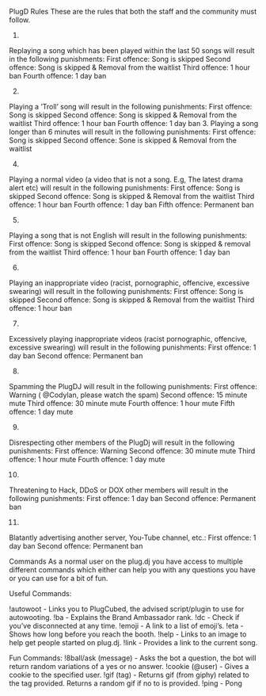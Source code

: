 
PlugD Rules
These are the rules that both the staff and the community must follow. 

1.
 Replaying a song which has been played within the last 50 songs will result in the following punishments:
 First offence: Song is skipped
 Second offence: Song is skipped & Removal from the  waitlist
 Third offence: 1 hour ban
 Fourth offence: 1 day ban

2.
 Playing a ‘Troll’ song will result in the following punishments:
 First offence: Song is skipped
 Second offence: Song is skipped & Removal from the  waitlist
 Third offence: 1 hour ban
 Fourth offence: 1 day ban
3.
 Playing a song longer than 6 minutes will result in the following punishments:
 First offence: Song is skipped
 Second offence: Sone is skipped & Removal from the waitlist

4.
 Playing a normal video  (a video that is not a song. E.g, The latest drama alert etc) will result in the following punishments:
 First offence: Song is skipped
 Second offence: Song is skipped & Removal from the waitlist
 Third offence: 1 hour ban
 Fourth offence: 1 day ban
 Fifth offence: Permanent ban

5.
 Playing a song that is not English will result in the following punishments:
 First offence: Song is skipped
 Second offence: Song is skipped & removal from the waitlist
 Third offence:  1 hour ban
 Fourth offence: 1 day ban

6.
 Playing an inappropriate video (racist, pornographic, offencive, excessive swearing) will result in the following punishments:
 First offence: Song is skipped
 Second offence:  Song is skipped & Removal from the  waitlist
 Third offence: 1 hour ban

7.
 Excessively playing inappropriate videos (racist pornographic, offencive, excessive swearing) will result in the following punishments:
 First offence: 1 day ban
 Second offence: Permanent ban

8.
 Spamming the PlugDJ will result in the following punishments:
 First offence: Warning ( @Codylan, please watch the spam)
 Second offence: 15 minute mute
 Third offence: 30 minute mute
 Fourth offence: 1 hour mute
 Fifth offence: 1 day mute

9.
 Disrespecting other members of the PlugDj will result in the following punishments:
 First offence: Warning
 Second offence:  30 minute mute
 Third offence: 1 hour mute
 Fourth offence: 1 day mute

10.
 Threatening to Hack, DDoS or DOX other members will result in the following punishments:
 First offence: 1 day ban
 Second offence: Permanent ban 

11.
 Blatantly advertising another server, You-Tube channel, etc.:
 First offence: 1 day ban
 Second offence: Permanent ban

Commands
As a normal user on the plug.dj you have access to multiple different commands which either can help you with any questions you have or you can use for a bit of fun. 

Useful Commands:

!autowoot - Links you to PlugCubed, the advised script/plugin to use for autowooting.
!ba - Explains the Brand Ambassador rank.
!dc - Check if you’ve disconnected at any time.
!emoji - A link to a list of emoji’s.
!eta - Shows how long before you reach the booth.
!help - Links to an image to help get people started on plug.dj.
!link -  Provides a link to the current song. 

Fun Commands:
!8ball/ask (message) - Asks the bot a question, the bot will return random variations of a yes or no answer.
!cookie (@user) - Gives a cookie to the specified user.
!gif (tag) - Returns gif (from giphy) related to the tag provided. Returns a random gif if no to is provided.
!ping - Pong
